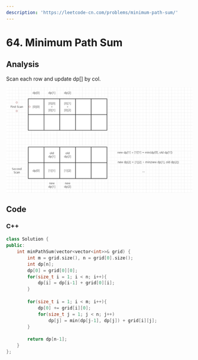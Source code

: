 ```yaml
---
description: 'https://leetcode-cn.com/problems/minimum-path-sum/'
---
```


# 64. Minimum Path Sum

## Analysis

Scan each row and update dp\[\] by col.

![](../../.gitbook/assets/image%20%281%29.png)

## Code

### C++ 

```cpp
class Solution {
public:
    int minPathSum(vector<vector<int>>& grid) {
        int m = grid.size(), n = grid[0].size();
        int dp[n];
        dp[0] = grid[0][0];
        for(size_t i = 1; i < n; i++){
            dp[i] = dp[i-1] + grid[0][i];
        }

        for(size_t i = 1; i < m; i++){
            dp[0] += grid[i][0];
            for(size_t j = 1; j < n; j++)
                dp[j] = min(dp[j-1], dp[j]) + grid[i][j];
        }

        return dp[n-1];
    }
};
```

